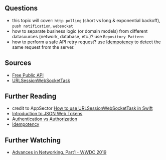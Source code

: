## Questions
- this topic will cover: `http polling` (short vs long & exponential backoff), `push notification`, `websocket`
- how to separate business logic (or domain models) from different datasources (network, database, etc.)? use `Repository Pattern`
- how to perform a safe API retry request? use [Idempotency](https://stripe.com/docs/idempotency) to detect the same request from the server.

## Sources
- [Free Public API](https://github.com/public-apis/public-apis)
- [URLSessionWebSocketTask](https://developer.apple.com/documentation/foundation/urlsessionwebsockettask)

## Further Reading
- credit to AppSector [How to use URLSessionWebSocketTask in Swift](https://bit.ly/3KijaN2)
- [Introduction to JSON Web Tokens](https://jwt.io/introduction/)
- [Authentication vs Authorization](https://bit.ly/34JBMVJ)
- [Idempotency](https://stripe.com/docs/idempotency)

## Further Watching
- [Advances in Networking, Part1 - WWDC 2019](https://developer.apple.com/videos/play/wwdc2019/712/)
